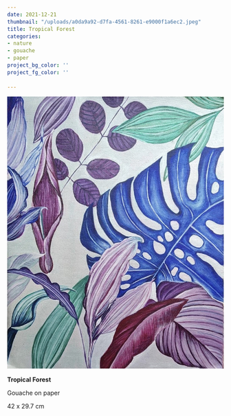 ```yaml
---
date: 2021-12-21
thumbnail: "/uploads/a0da9a92-d7fa-4561-8261-e9000f1a6ec2.jpeg"
title: Tropical Forest
categories:
- nature
- gouache
- paper
project_bg_color: ''
project_fg_color: ''

---
```

![](/uploads/a0da9a92-d7fa-4561-8261-e9000f1a6ec2.jpeg)

**Tropical Forest**

Gouache on paper

 42 x 29.7 cm
